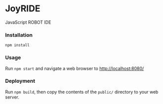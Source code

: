 # JoyRIDE

JavaScript ROBOT IDE

### Installation

    npm install

### Usage

Run `npm start` and navigate a web browser to [http://localhost:8080/](http://localhost:8080/)

### Deployment

Run `npm build`, then copy the contents of the `public/` directory to your web server.
